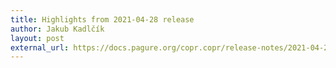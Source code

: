 ```yaml
---
title: Highlights from 2021-04-28 release
author: Jakub Kadlčík
layout: post
external_url: https://docs.pagure.org/copr.copr/release-notes/2021-04-28.html
---
```

